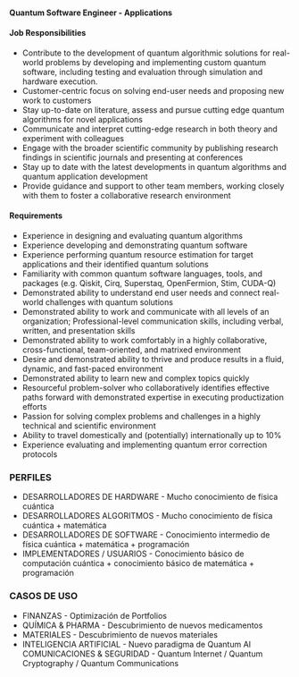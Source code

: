 #### Quantum Software Engineer - Applications

#### Job Responsibilities

- Contribute to the development of quantum algorithmic solutions for real-world problems by developing and implementing custom quantum software, including testing and evaluation through simulation and hardware execution.
- Customer-centric focus on solving end-user needs and proposing new work to customers
- Stay up-to-date on literature, assess and pursue cutting edge quantum algorithms for novel applications
- Communicate and interpret cutting-edge research in both theory and experiment with colleagues
- Engage with the broader scientific community by publishing research findings in scientific journals and presenting at conferences
- Stay up to date with the latest developments in quantum algorithms and quantum application development
- Provide guidance and support to other team members, working closely with them to foster a collaborative research environment

#### Requirements

- Experience in designing and evaluating quantum algorithms
- Experience developing and demonstrating quantum software
- Experience performing quantum resource estimation for target applications and their identified quantum solutions
- Familiarity with common quantum software languages, tools, and packages (e.g. Qiskit, Cirq, Superstaq, OpenFermion, Stim, CUDA-Q)
- Demonstrated ability to understand end user needs and connect real-world challenges with quantum solutions
- Demonstrated ability to work and communicate with all levels of an organization; Professional-level communication skills, including verbal, written, and presentation skills
- Demonstrated ability to work comfortably in a highly collaborative, cross-functional, team-oriented, and matrixed environment
- Desire and demonstrated ability to thrive and produce results in a fluid, dynamic, and fast-paced environment
- Demonstrated ability to learn new and complex topics quickly
- Resourceful problem-solver who collaboratively identifies effective paths forward with demonstrated expertise in executing productization efforts
- Passion for solving complex problems and challenges in a highly technical and scientific environment
- Ability to travel domestically and (potentially) internationally up to 10%
- Experience evaluating and implementing quantum error correction protocols

### PERFILES

- DESARROLLADORES DE HARDWARE - Mucho conocimiento de física cuántica
- DESARROLLADORES ALGORITMOS - Mucho conocimiento de física cuántica + matemática
- DESARROLLADORES DE SOFTWARE - Conocimiento intermedio de física cuántica + matemática + programación
- IMPLEMENTADORES / USUARIOS - Conocimiento básico de computación cuántica + conocimiento básico de matemática + programación

### CASOS DE USO 

- FINANZAS - Optimización de Portfolios
- QUÍMICA & PHARMA - Descubrimiento de nuevos medicamentos
- MATERIALES - Descubrimiento de nuevos materiales
- INTELIGENCIA ARTIFICIAL - Nuevo paradigma de Quantum AI
COMUNICACIONES & SEGURIDAD - Quantum Internet / Quantum Cryptography / Quantum Communications

